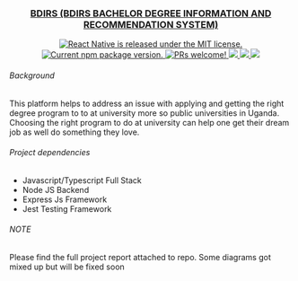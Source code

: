 <h3 align="center">
  <a href="https://github.com/bdirs/bdirs-web-api">
    BDIRS <span>(BDIRS BACHELOR DEGREE INFORMATION AND RECOMMENDATION SYSTEM)</span>
  </a>
</h3>

<p align="center">
  <a href="https://github.com/facebook/react-native/blob/master/LICENSE">
    <img src="https://img.shields.io/badge/license-MIT-blue.svg" alt="React Native is released under the MIT license." />
  </a>
  <a href="https://www.npmjs.org/package/react-native">
    <img src="https://badge.fury.io/js/react-native.svg" alt="Current npm package version." />
  </a>
  <a href="https://facebook.github.io/react-native/docs/contributing">
    <img src="https://img.shields.io/badge/PRs-welcome-brightgreen.svg" alt="PRs welcome!" />
  </a>
  <a href="https://codeclimate.com/github/bdirs/bdirs-web-api/maintainability">
    <img src="https://api.codeclimate.com/v1/badges/dd505402cbc0e3afdcf9/maintainability" />
  </a>
  <a href="https://travis-ci.org/bdirs/bdirs-web-api">
  <img src="https://travis-ci.org/bdirs/bdirs-authentication.svg?branch=develop" />
  </a>
  <a href="https://codeclimate.com/github/bdirs/bdirs-authentication/test_coverage">
  <img src="https://api.codeclimate.com/v1/badges/9af4a0c887633041a684/test_coverage" /></a>
</p>

###### Background
This platform helps to address an issue with applying and getting the right degree program to to at
university more so public universities in Uganda.
Choosing the right program to do at university can help one get their dream job as well do something they love.

###### Project dependencies

- Javascript/Typescript Full Stack
- Node JS Backend
- Express Js Framework
- Jest  Testing Framework

###### NOTE
Please find the full project report attached to repo. Some diagrams got mixed up but will be fixed soon

